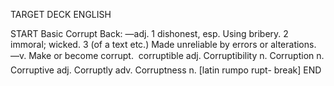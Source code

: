TARGET DECK
ENGLISH

START
Basic
Corrupt
Back: —adj. 1 dishonest, esp. Using bribery. 2 immoral; wicked. 3 (of a text etc.) Made unreliable by errors or alterations. —v. Make or become corrupt.  corruptible adj. Corruptibility n. Corruption n. Corruptive adj. Corruptly adv. Corruptness n. [latin rumpo rupt- break]
END
